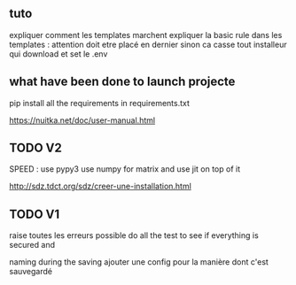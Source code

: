 ## tuto
expliquer comment les templates marchent
expliquer la basic rule dans les templates : attention doit etre placé en dernier sinon ca casse tout
installeur qui download et set le .env

## what have been done to launch projecte
pip install all the requirements in requirements.txt

https://nuitka.net/doc/user-manual.html

## TODO V2
SPEED :
use pypy3
use numpy for matrix and use jit on top of it

http://sdz.tdct.org/sdz/creer-une-installation.html

## TODO V1
raise toutes les erreurs possible
do all the test to see if everything is secured and 

naming during the saving
ajouter une config pour la manière dont c'est sauvegardé